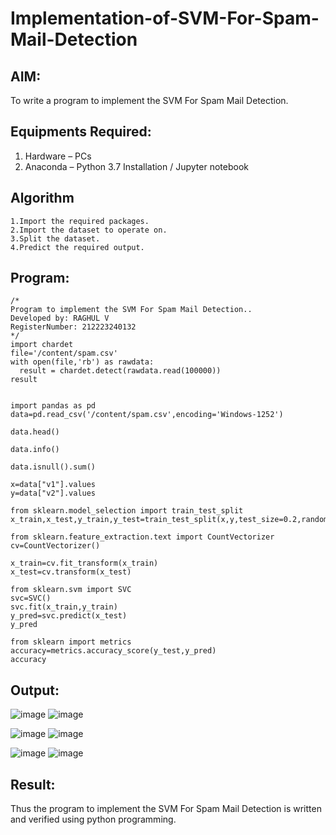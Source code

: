 # Implementation-of-SVM-For-Spam-Mail-Detection

## AIM:
To write a program to implement the SVM For Spam Mail Detection.

## Equipments Required:
1. Hardware – PCs
2. Anaconda – Python 3.7 Installation / Jupyter notebook

## Algorithm
```
1.Import the required packages.
2.Import the dataset to operate on.
3.Split the dataset.
4.Predict the required output. 
```
## Program:
```
/*
Program to implement the SVM For Spam Mail Detection..
Developed by: RAGHUL V
RegisterNumber: 212223240132 
*/
import chardet
file='/content/spam.csv'
with open(file,'rb') as rawdata:
  result = chardet.detect(rawdata.read(100000))
result


import pandas as pd
data=pd.read_csv('/content/spam.csv',encoding='Windows-1252')

data.head()

data.info()

data.isnull().sum()

x=data["v1"].values
y=data["v2"].values

from sklearn.model_selection import train_test_split
x_train,x_test,y_train,y_test=train_test_split(x,y,test_size=0.2,random_state=0)

from sklearn.feature_extraction.text import CountVectorizer
cv=CountVectorizer()

x_train=cv.fit_transform(x_train)
x_test=cv.transform(x_test)

from sklearn.svm import SVC
svc=SVC()
svc.fit(x_train,y_train)
y_pred=svc.predict(x_test)
y_pred

from sklearn import metrics
accuracy=metrics.accuracy_score(y_test,y_pred)
accuracy
```

## Output:
![image](https://github.com/sreekarsh/Implementation-of-SVM-For-Spam-Mail-Detection/assets/139841918/aa5a4795-3821-46ad-bc05-a11d8e2b3c7d)
![image](https://github.com/sreekarsh/Implementation-of-SVM-For-Spam-Mail-Detection/assets/139841918/fd703b23-f69d-43ca-8b7a-aa65ebd0172c)

![image](https://github.com/sreekarsh/Implementation-of-SVM-For-Spam-Mail-Detection/assets/139841918/1051695e-06e2-4609-adf0-a8a4029d6da7)
![image](https://github.com/sreekarsh/Implementation-of-SVM-For-Spam-Mail-Detection/assets/139841918/47fa2328-6c4f-4969-8af8-12c537a33663)

![image](https://github.com/sreekarsh/Implementation-of-SVM-For-Spam-Mail-Detection/assets/139841918/1b229be8-ac74-4244-afee-2e17587db8bf)
![image](https://github.com/sreekarsh/Implementation-of-SVM-For-Spam-Mail-Detection/assets/139841918/9792fa2b-a7e9-4a99-a2ec-d187264e05ce)



## Result:
Thus the program to implement the SVM For Spam Mail Detection is written and verified using python programming.
